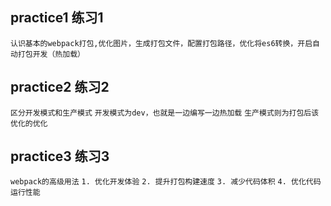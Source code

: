 ## practice1 练习1
`认识基本的webpack打包,优化图片，生成打包文件，配置打包路径，优化将es6转换，开启自动打包开发（热加载）`

## practice2 练习2
`区分开发模式和生产模式`
`开发模式为dev，也就是一边编写一边热加载`
`生产模式则为打包后该优化的优化`

## practice3 练习3
`webpack的高级用法`
`1. 优化开发体验`
`2. 提升打包构建速度`
`3. 减少代码体积`
`4. 优化代码运行性能`


